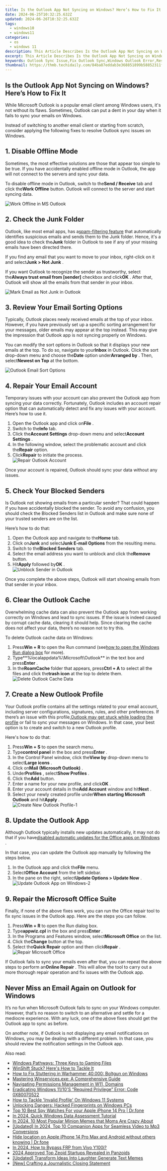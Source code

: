 ```yaml
---
title: Is the Outlook App Not Syncing on Windows? Here’s How to Fix It
date: 2024-06-25T10:32:25.632Z
updated: 2024-06-26T10:32:25.632Z
tags:
  - windows10
  - windows11
categories:
  - os
  - windows 11
description: This Article Describes Is the Outlook App Not Syncing on Windows? Here’s How to Fix It
excerpt: This Article Describes Is the Outlook App Not Syncing on Windows? Here’s How to Fix It
keywords: Outlook Sync Issue,Fix Outlook Sync,Windows Outlook Error,Reset Outlook Settings,Sync Outlook Problems,Resolve Outlook Notify,Update Outlook App
thumbnail: https://thmb.techidaily.com/84ba87eddab3e368851899b58852311f605514d50db5d45ec6de18d3ab0b6cd6.jpg
---
```


## Is the Outlook App Not Syncing on Windows? Here’s How to Fix It

 While Microsoft Outlook is a popular email client among Windows users, it's not without its flaws. Sometimes, Outlook can put a dent in your day when it fails to sync your emails on Windows.

 Instead of switching to another email client or starting from scratch, consider applying the following fixes to resolve Outlook sync issues on Windows.

## 1\. Disable Offline Mode

 Sometimes, the most effective solutions are those that appear too simple to be true. If you have accidentally enabled offline mode in Outlook, the app will not connect to the servers and sync your data.

 To disable offline mode in Outlook, switch to the**Send / Receive** tab and click the**Work Offline** button. Outlook will connect to the server and start syncing data.

![Work Offline in MS Outlook](https://static1.makeuseofimages.com/wordpress/wp-content/uploads/2023/01/work-offline-in-ms-outlook.jpg)

## 2\. Check the Junk Folder

 Outlook, like most email apps, has a[spam-filtering feature](https://www.makeuseof.com/how-do-email-spam-filters-work/) that automatically identifies suspicious emails and sends them to the Junk folder. Hence, it's a good idea to check the**Junk** folder in Outlook to see if any of your missing emails have been directed there.

 If you find any email that you want to move to your inbox, right-click on it and select**Junk > Not Junk** .

 If you want Outlook to recognize the sender as trustworthy, select the**Always trust email from \[sender\]** checkbox and click**OK** . After that, Outlook will show all the emails from that sender in your inbox.

![Mark Email as Not Junk in Outlook](https://static1.makeuseofimages.com/wordpress/wp-content/uploads/2023/03/mark-email-as-not-junk-in-outlook.jpg)

## 3\. Review Your Email Sorting Options

 Typically, Outlook places newly received emails at the top of your inbox. However, if you have previously set up a specific sorting arrangement for your messages, older emails may appear at the top instead. This may give the impression that Outlook app is not syncing properly on Windows.

 You can modify the sort options in Outlook so that it displays your new emails at the top. To do so, navigate to your**Inbox** in Outlook. Click the sort drop-down menu and choose the**Date** option under**Arranged by** . Then, select**Newest on Top** at the bottom.

![Outlook Email Sort Options](https://static1.makeuseofimages.com/wordpress/wp-content/uploads/2023/03/outlook-email-sort-options.jpg)

## 4\. Repair Your Email Account

 Temporary issues with your account can also prevent the Outlook app from syncing your data correctly. Fortunately, Outlook includes an account repair option that can automatically detect and fix any issues with your account. Here’s how to use it.

1. Open the Outlook app and click on**File** .
2. Switch to the**Info** tab.
3. Click the**Account Settings** drop-down menu and select**Account Settings** .
4. In the following window, select the problematic account and click the**Repair** option.
5. Click**Repair** to initiate the process.  
![Repair Outlook Account](https://static1.makeuseofimages.com/wordpress/wp-content/uploads/2023/03/repair-outlook-account.jpg)

 Once your account is repaired, Outlook should sync your data without any issues.

## 5\. Check Your Blocked Senders

 Is Outlook not showing emails from a particular sender? That could happen if you have accidentally blocked the sender. To avoid any confusion, you should check the Blocked Senders list in Outlook and make sure none of your trusted senders are on the list.

Here’s how to do that:

1. Open the Outlook app and navigate to the**Home** tab.
2. Click on**Junk** and select**Junk E-mail Options** from the resulting menu.
3. Switch to the**Blocked Senders** tab.
4. Select the email address you want to unblock and click the**Remove** button.
5. Hit**Apply** followed by**OK** .  
![Unblock Sender in Outlook](https://static1.makeuseofimages.com/wordpress/wp-content/uploads/2023/03/unblock-sender-in-outlook.jpg)

 Once you complete the above steps, Outlook will start showing emails from that sender in your inbox.

## 6\. Clear the Outlook Cache

 Overwhelming cache data can also prevent the Outlook app from working correctly on Windows and lead to sync issues. If the issue is indeed caused by corrupt cache data, clearing it should help. Since clearing the cache does not affect your data, there’s no reason not to try this.

To delete Outlook cache data on Windows:

1. Press**Win + R** to open the Run command (see[how to open the Windows Run dialog box](https://www.makeuseof.com/windows-open-run-command-dialog-box/) for more).
2. Type**%localappdata%\\Microsoft\\Outlook** in the text box and press**Enter** .
3. In the**RoamCache** folder that appears, press**Ctrl + A** to select all the files and click the**trash icon** at the top to delete them.  
![Delete Outlook Cache Data](https://static1.makeuseofimages.com/wordpress/wp-content/uploads/2023/02/delete-outlook-cache-data.jpg)

## 7\. Create a New Outlook Profile

 Your Outlook profile contains all the settings related to your email account, including server configurations, signatures, rules, and other preferences. If there’s an issue with this profile,[Outlook may get stuck while loading the profile](https://www.makeuseof.com/outlook-stuck-on-loading-profile/) or fail to sync your messages on Windows. In that case, your best option is to create and switch to a new Outlook profile.

Here's how to do that:

1. Press**Win + S** to open the search menu.
2. Type**control panel** in the box and press**Enter** .
3. In the Control Panel window, click the**View by** drop-down menu to select**Large icons** .
4. Click on**Mail (Microsoft Outlook)** .
5. Under**Profiles** , select**Show Profiles** .
6. Click the**Add** button.
7. Enter a name for your new profile, and click**OK** .
8. Enter your account details in the**Add Account** window and hit**Next** .
9. Select your newly created profile under**When starting Microsoft Outlook** and hit**Apply** .  
![Create New Outlook Profile-1](https://static1.makeuseofimages.com/wordpress/wp-content/uploads/2023/01/create-new-outlook-profile-1.jpg)

## 8\. Update the Outlook App

 Although Outlook typically installs new updates automatically, it may not do that if you have[disabled automatic updates for the Office apps on Windows](https://www.makeuseof.com/windows-stop-automatic-office-updates/) .

 In that case, you can update the Outlook app manually by following the steps below.

1. In the Outlook app and click the**File** menu.
2. Select**Office Account** from the left sidebar.
3. In the pane on the right, select**Update Options > Update Now** .  
![Update Outlook App on Windows-2](https://static1.makeuseofimages.com/wordpress/wp-content/uploads/2023/01/update-outlook-app-on-windows-2.jpg)

## 9\. Repair the Microsoft Office Suite

 Finally, if none of the above fixes work, you can run the Office repair tool to fix sync issues in the Outlook app. Here are the steps you can follow.

1. Press**Win + R** to open the Run dialog box.
2. Type**appwiz.cpl** in the box and press**Enter** .
3. In the Programs and Features window, select**Microsoft Office** on the list.
4. Click the**Change** button at the top.
5. Select the**Quick Repair** option and then click**Repair** .  
![Repair Microsoft Office](https://static1.makeuseofimages.com/wordpress/wp-content/uploads/2023/02/repair-microsoft-office.jpg)

 If Outlook fails to sync your emails even after that, you can repeat the above steps to perform an**Online Repair** . This will allow the tool to carry out a more thorough repair operation and fix issues with the Outlook app.

## Never Miss an Email Again on Outlook for Windows

 It’s no fun when Microsoft Outlook fails to sync on your Windows computer. However, that’s no reason to switch to an alternative and settle for a mediocre experience. With any luck, one of the above fixes should get the Outlook app to sync as before.

 On another note, if Outlook is not displaying any email notifications on Windows, you may be dealing with a different problem. In that case, you should review the notification settings in the Outlook app.


<ins class="adsbygoogle"
     style="display:block"
     data-ad-format="autorelaxed"
     data-ad-client="ca-pub-7571918770474297"
     data-ad-slot="1223367746"></ins>



<ins class="adsbygoogle"
     style="display:block"
     data-ad-client="ca-pub-7571918770474297"
     data-ad-slot="8358498916"
     data-ad-format="auto"
     data-full-width-responsive="true"></ins>

<span class="atpl-alsoreadstyle">Also read:</span>
<div><ul>
<li><a href="https://win11.techidaily.com/windows-pathways-three-keys-to-gaming-files/"><u>Windows Pathways: Three Keys to Gaming Files</u></a></li>
<li><a href="https://win11.techidaily.com/1719350994094-winshift-stuck-heres-how-to-tackle-it/"><u>WinShift Stuck? Here's How to Tackle It</u></a></li>
<li><a href="https://win11.techidaily.com/how-to-fix-stuttering-in-warhammer-40000-boltgun-on-windows/"><u>How to Fix Stuttering in Warhammer 40,000: Boltgun on Windows</u></a></li>
<li><a href="https://win11.techidaily.com/mastering-winservicesexe-a-comprehensive-guide/"><u>Mastering Winservices.exe: A Comprehensive Guide</u></a></li>
<li><a href="https://win11.techidaily.com/navigating-permissions-management-in-w11-domains/"><u>Navigating Permissions Management in W11, Domains</u></a></li>
<li><a href="https://win11.techidaily.com/eradicating-windows-1110s-required-privilege-error-code-0x80070522/"><u>Eradicating Windows 11/10'S “Required Privilege” Error: Code 0X80070522</u></a></li>
<li><a href="https://win11.techidaily.com/how-to-tackle-invalid-profile-on-windows-11-systems/"><u>How to Tackle 'Invalid Profile' On Windows 11 Systems</u></a></li>
<li><a href="https://win11.techidaily.com/unlocking-dangers-hacked-fingerprints-on-windows-pcs/"><u>Unlocking Dangers: Hacked Fingerprints on Windows PCs</u></a></li>
<li><a href="https://ios-location-track.techidaily.com/top-10-best-spy-watches-for-your-apple-iphone-14-pro-drfone-by-drfone-virtual-ios/"><u>Top 10 Best Spy Watches For your Apple iPhone 14 Pro | Dr.fone</u></a></li>
<li><a href="https://extra-support.techidaily.com/in-2024-quick-windows-data-assessment-tutorial/"><u>In 2024, Quick Windows Data Assessment Tutorial</u></a></li>
<li><a href="https://meme-emoji.techidaily.com/in-2024-10-most-popular-minion-memes-that-moms-are-crazy-about/"><u>In 2024, 10 Most Popular Minion Memes that Moms Are Crazy About</u></a></li>
<li><a href="https://youtube-lab.techidaily.com/ed-in-2024-top-10-companion-apps-for-seamless-video-to-mp3-conversions/"><u>[Updated] In 2024, Top 10 Companion Apps for Seamless Video to Mp3 Conversions</u></a></li>
<li><a href="https://iphone-location.techidaily.com/hide-location-on-apple-iphone-14-pro-max-and-android-without-others-knowing-drfone-by-drfone-virtual-ios/"><u>Hide location on Apple iPhone 14 Pro Max and Android without others knowing | Dr.fone</u></a></li>
<li><a href="https://bypass-frp.techidaily.com/in-2024-how-to-bypass-frp-from-vivo-y100i-by-drfone-android/"><u>In 2024, How to Bypass FRP from Vivo Y100i?</u></a></li>
<li><a href="https://some-skills.techidaily.com/2024-approved-top-zeoid-startups-revealed-in-panzoids/"><u>2024 Approved  Top Zeoid Startups Revealed in Panzoids</u></a></li>
<li><a href="https://some-approaches.techidaily.com/updated-transform-ideas-into-laughter-generate-text-memes/"><u>[Updated] Transform Ideas Into Laughter  Generate Text Memes</u></a></li>
<li><a href="https://youtube-clips.techidaily.com/new-crafting-a-journalistic-closing-statement/"><u>[New] Crafting a Journalistic Closing Statement</u></a></li>
</ul></div>
